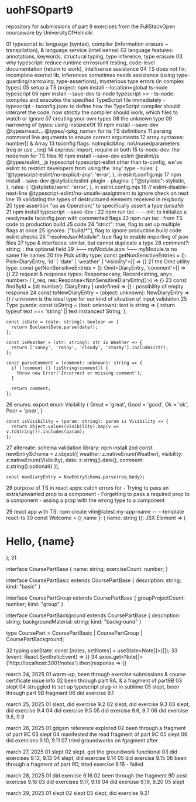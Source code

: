 # uohFSOpart9
repository for submissions of part 9 exercises from the FullStackOpen courseware by UniversityOfHelnsiki

01 typescript is: language (syntax), compiler (information erasure ~ transpilation), & language service (intellisense)
02 language features: annotations, keywords, structural typing, type inference, type erasure
03 why typescript: reduce runtime errros/unit testing, code-level documentation (return to work), intellisense assistance
04 TS does not fix: incomplete exernal lib, inferences sometimes needs assistance (using type-guarding/narrowing, type-assertions), mysterious type errors (in complex types)
05 setup a TS project: npm install --location=global ts-node typescript
06 npm install --save-dev ts-node typescript >>
	- ts-node: compiles and executes the specified TypeScript file immediately
	- typescript
	- tsconfig.json: to define how the TypeScript compiler should interpret the code, how strictly the compiler should work, which files to watch or ignore
07 creating your own types
08 the unknown type
09 narrowing of types: using instanceOf
10 npm install --save-dev @types/react... @types/<pkg_name> for its TS definitions
11 parsing command line arguments to ensure correct argumemts
12 array syntaxes: number[] & Array<number>
13 tsconfig flags: noImplicitAny, noUnusedparameters (req or use _req)
14 express: import, require or both
15 ts-node-dev: the nodemon for TS files
16 npm install --save-dev eslint @eslint/js @types/eslint__js typescript typescript-eslint
   other than ts-config, we've eslint: to restrict developers from using the 'any' type
	- rules: { '@typescript-eslint/no-explicit-any': 'error', }, in eslint.config.mjs
17 npm install --save-dev @stylistic/eslint-plugin
	- plugins: { "@stylistic": stylistic, },
	  rules: { '@stylistic/semi': 'error', }, in eslint.config.mjs
18 // eslint-disable-next-line @typescript-eslint/no-unsafe-assignment to ignore check on next line
19 validating the types of destructured elements received in req.body
20 type assertion "op as Operation;" to specifically assert a type (unsafe)
21  npm install typescript --save-dev : 
22 npm run tsc -- --init: to initialize a readymade tsconfig.json with commented flags
23 npm run tsc : from TS code to production build JS code
24 "strict": true, flag to set up multiple flags at once
25 ignores: ["build/*"], flag to ignore production build code eslint checks
26 "resolveJsonModule": true flag to enable importing of json files
27 type & interfaces: similar, but cannot duplicate a type
28 comment?: string; : the optional field
29   ├── myModule.json
     └── myModule.ts no same file names
20 the Pick utility type: const getNonSensitiveEntries = (): Pick<DiaryEntry, 'id' | 'date' | 'weather' | 'visibility'>[] => {}
21 the Omit utility type: const getNonSensitiveEntries = (): Omit<DiaryEntry, 'comment'>[] => {}
22 request & response types: Response<any, Record<string, any>, number>  /  (_req, res: Response<NonSensitiveDiaryEntry[]>) => {}
23 const findById = (id: number): DiaryEntry | undefined => {} : possibility of empty response
24 const toNewDiaryEntry = (object: unknown): NewDiaryEntry => {}  / unknown is the ideal type for our kind of situation of input validation
25 Type guards:
	const isString = (text: unknown): text is string => {
	  return typeof text === 'string' || text instanceof String;
	};

	const isDate = (date: string): boolean => {
	  return Boolean(Date.parse(date));
	};

	const isWeather = (str: string): str is Weather => {
	  return ['sunny', 'rainy', 'cloudy', 'stormy'].includes(str);
	};

	const parseComment = (comment: unknown): string => {
	  if (!comment || !isString(comment)) {
	    throw new Error('Incorrect or missing comment');
	  }
	
	  return comment;
	};
26 enums: export enum Visibility {
	  Great = 'great',
	  Good = 'good',
	  Ok = 'ok',
	  Poor = 'poor',
	}

	const isVisibility = (param: string): param is Visibility => {
	  return Object.values(Visibility).map(v => v.toString()).includes(param);
	};

27 alternate: schema validation library: npm install zod
	const newEntrySchema = z.object({
	  weather: z.nativeEnum(Weather),
	  visibility: z.nativeEnum(Visibility),
	  date: z.string().date(),
	  comment: z.string().optional()
	});
	
	const newDiaryEntry = NewEntrySchema.parse(req.body);
28 purpose of TS in react apps: catch errors for
	- Trying to pass an extra/unwanted prop to a component
	- Forgetting to pass a required prop to a component
	- assing a prop with the wrong type to a component

29 react app with TS: npm create vite@latest my-app-name -- --template react-ts
30 const Welcome = ({ name }: { name: string }): JSX.Element => (
	  <h1>Hello, {name}</h1>
	); 
31 

interface CoursePartBase {
  name: string;
  exerciseCount: number;
}

interface CoursePartBasic extends CoursePartBase {
  description: string;
  kind: "basic"
}

interface CoursePartGroup extends CoursePartBase {
  groupProjectCount: number;
  kind: "group"
}

interface CoursePartBackground extends CoursePartBase {
  description: string;
  backgroundMaterial: string;
  kind: "background"
}

type CoursePart = CoursePartBasic | CoursePartGroup | CoursePartBackground;

32 typing useState: const [notes, setNotes] = useState<Note[]>([]);
33 (event: React.SyntheticEvent) => {}
34 axios.get<Note[]>('http://localhost:3001/notes').then(response => {}

march 24, 2025
01 warm-up, been through exercise submissions & course certificate issue info
02 been through part 9A, & a fragment of part9B
03 slept
04 struggled to set up typescript plug-in in sublime
05 slept, been through part 9B fragment
06 did exercise 9.1

march 25, 2025
01 slept, did exercise 9.2
02 slept, did exercise 9.3
03 slept, did exercise 9.4
04 did exercise 9.5
05 did exercise 9.6, 9.7
06 did exercise 9.8, 9.9

march 26, 2025
01 gdgsm reference explored
02 been through a fragment of part 9C
03 slept
04 manifested the read fragment of part 9C
05 slept
06 did exercises 9.10, 9.11
07 tried groundworks on fgagment after

march 27, 2025
01 slept
02 slept, got the groundwork functional
03 did exercises 9.12, 9.13
04 slept, did exercise 9.14
05 did exercise 9.15
06 been through a fragment of part 9D, tried exercise 9.16 - failed

march 28, 2025
01 did exercise 9.16
02 been through the fragment 9D post exercise 9.16
03 did exercises 9.17, 9.18
04 did exercise 9.19, 9.20
05 slept

march 29, 2025
01 slept
02 slept
03 slept, did exercise 9.21